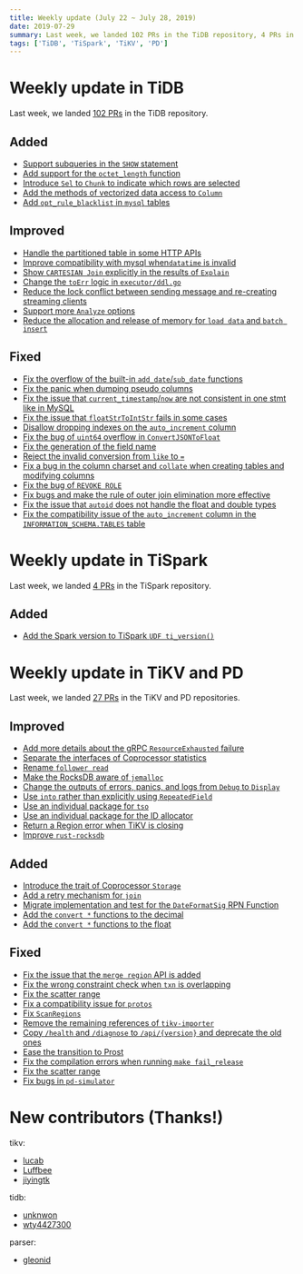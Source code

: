 ```yaml
---
title: Weekly update (July 22 ~ July 28, 2019)
date: 2019-07-29
summary: Last week, we landed 102 PRs in the TiDB repository, 4 PRs in the TiSpark repository, and 27 PRs in the TiKV and PD repositories.
tags: ['TiDB', 'TiSpark', 'TiKV', 'PD']
---
```


# Weekly update in TiDB

Last week, we landed [102 PRs](https://github.com/pingcap/tidb/pulls?utf8=%E2%9C%93&q=is%3Apr+is%3Amerged+merged%3A2019-07-22..2019-07-28+) in the TiDB repository.

## Added

- [Support subqueries in the `SHOW` statement](https://github.com/pingcap/tidb/pull/10942)
- [Add support for the `octet_length` function](https://github.com/pingcap/tidb/pull/11451)
- [Introduce `Sel` to `Chunk` to indicate which rows are selected](https://github.com/pingcap/tidb/pull/11384)
- [Add the methods of vectorized data access to `Column`](https://github.com/pingcap/tidb/pull/11368)
- [Add `opt_rule_blacklist` in `mysql` tables](https://github.com/pingcap/tidb/pull/11096)

## Improved

- [Handle the partitioned table in some HTTP APIs](https://github.com/pingcap/tidb/pull/11463)
- [Improve compatibility with mysql when`datatime` is invalid](https://github.com/pingcap/tidb/pull/11445)
- [Show `CARTESIAN Join` explicitly in the results of `Explain`](https://github.com/pingcap/tidb/pull/11415)
- [Change the `toErr` logic in `executor/ddl.go`](https://github.com/pingcap/tidb/pull/11308)
- [Reduce the lock conflict between sending message and re-creating streaming clients](https://github.com/pingcap/tidb/pull/11301)
- [Support more `Analyze` options](https://github.com/pingcap/tidb/pull/11278)
- [Reduce the allocation and release of memory for `load data` and `batch insert`](https://github.com/pingcap/tidb/pull/11284)

## Fixed

- [Fix the overflow of the built-in `add_date`/`sub_date` functions](https://github.com/pingcap/tidb/pull/11472)
- [Fix the panic when dumping pseudo columns](https://github.com/pingcap/tidb/pull/11430)
- [Fix the issue that `current_timestamp`/`now` are not consistent in one stmt like in MySQL](https://github.com/pingcap/tidb/pull/11392)
- [Fix the issue that `floatStrToIntStr` fails in some cases](https://github.com/pingcap/tidb/pull/11376)
- [Disallow dropping indexes on the `auto_increment` column](https://github.com/pingcap/tidb/pull/11360)
- [Fix the bug of `uint64` overflow in `ConvertJSONToFloat`](https://github.com/pingcap/tidb/pull/11355)
- [Fix the generation of the field name](https://github.com/pingcap/tidb/pull/11324)
- [Reject the invalid conversion from `like` to `=`](https://github.com/pingcap/tidb/pull/11320)
- [Fix a bug in the column charset and `collate` when creating tables and modifying columns](https://github.com/pingcap/tidb/pull/11300)
- [Fix the bug of `REVOKE ROLE`](https://github.com/pingcap/tidb/pull/11273)
- [Fix bugs and make the rule of outer join elimination more effective](https://github.com/pingcap/tidb/pull/11160)
- [Fix the issue that `autoid` does not handle the float and double types](https://github.com/pingcap/tidb/pull/11110)
- [Fix the compatibility issue of the `auto_increment` column in the `INFORMATION_SCHEMA.TABLES` table](https://github.com/pingcap/tidb/pull/10207)

# Weekly update in TiSpark

Last week, we landed [4 PRs](https://github.com/pingcap/tispark/pulls?utf8=%E2%9C%93&q=is%3Apr+is%3Amerged+merged%3A2019-07-22..2019-07-28+) in the TiSpark repository.

## Added

- [Add the Spark version to TiSpark `UDF ti_version()`](https://github.com/pingcap/tispark/pull/943)

# Weekly update in TiKV and PD

Last week, we landed [27 PRs](https://github.com/search?q=repo%3Atikv%2Ftikv+repo%3Apingcap%2Fpd+is%3Apr+is%3Amerged+merged%3A2019-07-22..2019-07-28&type=Issues) in the TiKV and PD repositories.

## Improved

- [Add more details about the gRPC `ResourceExhausted` failure](https://github.com/tikv/tikv/pull/5126)
- [Separate the interfaces of Coprocessor statistics](https://github.com/tikv/tikv/pull/5121)
- [Rename `follower read`](https://github.com/tikv/tikv/pull/5118)
- [Make the RocksDB aware of `jemalloc`](https://github.com/tikv/tikv/pull/5117)
- [Change the outputs of errors, panics, and logs from `Debug` to `Display`](https://github.com/tikv/tikv/pull/5114)
- [Use `into` rather than explicitly using `RepeatedField`](https://github.com/tikv/tikv/pull/5112)
- [Use an individual package for `tso`](https://github.com/pingcap/pd/pull/1628)
- [Use an individual package for the ID allocator](https://github.com/pingcap/pd/pull/1623)
- [Return a Region error when TiKV is closing](https://github.com/tikv/tikv/pull/4820)
- [Improve `rust-rocksdb`](https://github.com/tikv/tikv/pull/5139)

## Added

- [Introduce the trait of Coprocessor `Storage`](https://github.com/tikv/tikv/pull/5129)
- [Add a retry mechanism for `join`](https://github.com/pingcap/pd/pull/1643)
- [Migrate implementation and test for the `DateFormatSig` RPN Function](https://github.com/tikv/tikv/pull/5097)
- [Add the `convert *` functions to the decimal](https://github.com/tikv/tikv/pull/5029)
- [Add the `convert *` functions to the float](https://github.com/tikv/tikv/pull/4998)

## Fixed

- [Fix the issue that the `merge region` API is added](https://github.com/pingcap/pd/pull/1653)
- [Fix the wrong constraint check when `txn` is overlapping](https://github.com/tikv/tikv/pull/5128)
- [Fix the scatter range](https://github.com/pingcap/pd/pull/1650)
- [Fix a compatibility issue for `protos`](https://github.com/tikv/tikv/pull/5125)
- [Fix `ScanRegions`](https://github.com/pingcap/pd/pull/1648)
- [Remove the remaining references of `tikv-importer`](https://github.com/tikv/tikv/pull/5123)
- [Copy `/health` and `/diagnose` to `/api/{version}` and deprecate the old ones](https://github.com/pingcap/pd/pull/1647)
- [Ease the transition to Prost](https://github.com/tikv/tikv/pull/5120)
- [Fix the compilation errors when running `make fail_release`](https://github.com/tikv/tikv/pull/5115)
- [Fix the scatter range](https://github.com/pingcap/pd/pull/1642)
- [Fix bugs in `pd-simulator`](https://github.com/pingcap/pd/pull/1635)

# New contributors (Thanks!)

tikv:

- [lucab](https://github.com/lucab)
- [Luffbee](https://github.com/Luffbee)
- [jiyingtk](https://github.com/jiyingtk)

tidb:

- [unknwon](https://github.com/unknwon)
- [wty4427300](https://github.com/wty4427300)

parser:

- [gleonid](https://github.com/gleonid)
